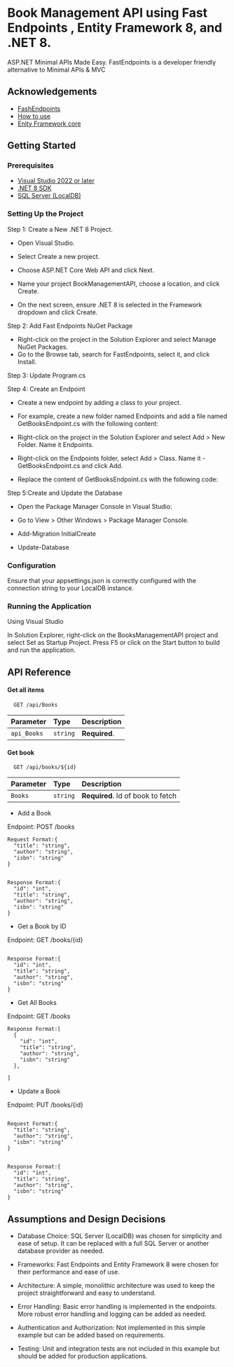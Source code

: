 
# Book Management API using Fast Endpoints , Entity Framework 8, and .NET 8.

ASP.NET Minimal APIs Made Easy.
FastEndpoints is a developer friendly alternative to Minimal APIs & MVC

## Acknowledgements

 - [FashEndpoints](https://fast-endpoints.com/)
 - [How to use](https://www.infoworld.com/article/2515537/how-to-use-fastendpoints-in-asp-net-core.html#:~:text=Register%20the%20FastEndpoints%20library,Services.)
 - [Enity Framework core](https://docs.microsoft.com/en-us/ef/core/)
 

## Getting Started

### Prerequisites
- [Visual Studio 2022 or later](https://visualstudio.microsoft.com/vs/)
- [.NET 8 SDK](https://dotnet.microsoft.com/download/dotnet/8.0)
- [SQL Server (LocalDB)](https://docs.microsoft.com/en-us/sql/database-engine/configure-windows/sql-server-express-localdb)
### Setting Up the Project
Step 1: Create a New .NET 8 Project.

 - Open Visual Studio.

- Select Create a new project.
- Choose ASP.NET Core Web API and click Next.
- Name your project BookManagementAPI, choose a location, and click Create.
- On the next screen, ensure .NET 8 is selected in the Framework dropdown and click Create.

Step 2: Add Fast Endpoints NuGet Package

- Right-click on the project in the Solution Explorer and select Manage NuGet Packages.
- Go to the Browse tab, search for FastEndpoints, select it, and click Install.

Step 3: Update Program.cs

Step 4: Create an Endpoint
- Create a new endpoint by adding a class to your project.
-  For example, create a new folder named Endpoints and add a file named GetBooksEndpoint.cs with the following content:

- Right-click on the project in the Solution Explorer and select Add > New Folder. Name it Endpoints.
- Right-click on the Endpoints folder, select Add > Class. Name it - GetBooksEndpoint.cs and click Add.
- Replace the content of GetBooksEndpoint.cs with the following code:

Step 5:Create and Update the Database

- Open the Package Manager Console in Visual Studio:

- Go to View > Other Windows > Package Manager Console.

- Add-Migration InitialCreate

 - Update-Database
### Configuration

Ensure that your appsettings.json is correctly configured with the connection string to your LocalDB instance.
### Running the Application
Using Visual Studio

In Solution Explorer, right-click on the BooksManagementAPI project and select Set as Startup Project.
Press F5 or click on the Start button to build and run the application.




## API Reference

#### Get all items

```http
  GET /api/Books
```

| Parameter | Type     | Description                |
| :-------- | :------- | :------------------------- |
| `api_Books` | `string` | **Required**.  |


#### Get book

```http
  GET /api/books/${id}
```

| Parameter | Type     | Description                       |
| :-------- | :------- | :-------------------------------- |
| `Books`      | `string` | **Required**. Id of book to fetch |


- Add a Book

Endpoint: POST /books

```http
Request Format:{
  "title": "string",
  "author": "string",
  "isbn": "string"
}
```

```http

Response Format:{
  "id": "int",
  "title": "string",
  "author": "string",
  "isbn": "string"
}
```

- Get a Book by ID

Endpoint: GET /books/{id}

```http
 
Response Format:{
  "id": "int",
  "title": "string",
  "author": "string",
  "isbn": "string"
}
```

- Get All Books

Endpoint: GET /books

```http
Response Format:[
  {
    "id": "int",
    "title": "string",
    "author": "string",
    "isbn": "string"
  },
  
]
```

- Update a Book

Endpoint: PUT /books/{id}

```http

Request Format:{
  "title": "string",
  "author": "string",
  "isbn": "string"
}
```

```http

Response Format:{
  "id": "int",
  "title": "string",
  "author": "string",
  "isbn": "string"
}
```





## Assumptions and Design Decisions
- Database Choice: SQL Server (LocalDB) was chosen for simplicity and ease of setup. It can be replaced with a full SQL Server or another database provider as needed.

- Frameworks: Fast Endpoints and Entity Framework 8 were chosen for their performance and ease of use.

- Architecture: A simple, monolithic architecture was used to keep the project straightforward and easy to understand.

- Error Handling: Basic error handling is implemented in the endpoints. More robust error handling and logging can be added as needed.

- Authentication and Authorization: Not implemented in this simple example but can be added based on requirements.

- Testing: Unit and integration tests are not included in this example but should be added for production applications.